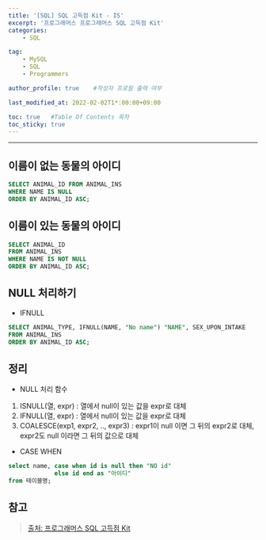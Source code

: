 ```yaml
---
title: '[SQL] SQL 고득점 Kit - IS'
excerpt: '프로그래머스 프로그래머스 SQL 고득점 Kit'
categories:
    - SQL

tag:
    - MySQL
    - SQL
    - Programmers

author_profile: true    #작성자 프로필 출력 여부

last_modified_at: 2022-02-02T1*:00:00+09:00

toc: true   #Table Of Contents 목차 
toc_sticky: true
---
```


---

## 이름이 없는 동물의 아이디

```sql
SELECT ANIMAL_ID FROM ANIMAL_INS
WHERE NAME IS NULL
ORDER BY ANIMAL_ID ASC;
```

## 이름이 있는 동물의 아이디

```sql
SELECT ANIMAL_ID
FROM ANIMAL_INS
WHERE NAME IS NOT NULL
ORDER BY ANIMAL_ID ASC;
```

## NULL 처리하기 

- IFNULL

```sql
SELECT ANIMAL_TYPE, IFNULL(NAME, "No name") "NAME", SEX_UPON_INTAKE
FROM ANIMAL_INS
ORDER BY ANIMAL_ID ASC;
```

## 정리
- NULL 처리 함수
  
1. ISNULL(열, expr) : 열에서 null이 있는 값을 expr로 대체
2. IFNULL(열, expr) : 열에서 null이 있는 값을 expr로 대체
3. COALESCE(exp1, expr2, .., expr3) : expr1이 null 이면 그 뒤의 expr2로 대체, expr2도 null 이라면 그 뒤의 값으로 대체

- CASE WHEN
```sql
select name, case when id is null then "NO id"
             else id end as "아이디"
from 테이블명;
```

## 참고

> [출처: 프로그래머스 SQL 고득점 Kit](https://programmers.co.kr/learn/challenges?tab=sql_practice_kit)